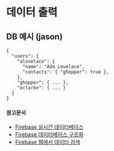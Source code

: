 # 데이터 출력

##
## DB 예시 (jason)

```jason
{
  "users": {
    "alovelace": {
      "name": "Ada Lovelace",
      "contacts": { "ghopper": true },
    },
    "ghopper": { ... },
    "eclarke": { ... }
  }
}
```



#### 참고문서
- [Firebase 실시간 데이터베이스](https://firebase.google.com/docs/database/)
- [Firebase 데이터베이스 구조화](https://firebase.google.com/docs/database/web/structure-data)
- [Firebase 웹에서 데이터 검색](https://firebase.google.com/docs/database/web/retrieve-data)
